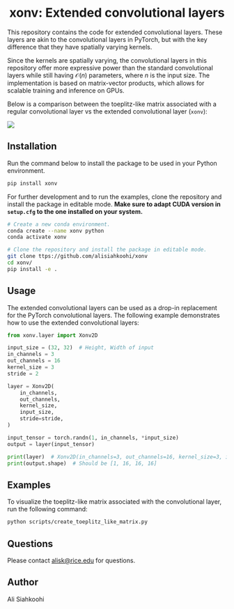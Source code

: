 <h1 align="center">xonv: Extended convolutional layers</h1>

This repository contains the code for extended convolutional layers.
These layers are akin to the convolutional layers in PyTorch, but with
the key difference that they have spatially varying kernels.

Since the kernels are spatially varying, the convolutional layers in
this repository offer more expressive power than the standard
convolutional layers while still having $\mathcal{O}(n)$ parameters,
where $n$ is the input size. The implementation is based on
matrix-vector products, which allows for scalable training and inference
on GPUs.

Below is a comparison between the toeplitz-like matrix associated with a
regular convolutional layer vs the extended convolutional layer
(`xonv`):

![](assets/toeplitz_like_matrix.png)

## Installation


Run the command below to install the package to be used in your Python environment.

```bash
pip install xonv
```

For further development and to run the examples, clone the repository
and install the package in editable mode. **Make sure to adapt CUDA
version in `setup.cfg` to the one installed on your system.**

```bash
# Create a new conda environment.
conda create --name xonv python
conda activate xonv

# Clone the repository and install the package in editable mode.
git clone ttps://github.com/alisiahkoohi/xonv
cd xonv/
pip install -e .
```



## Usage

The extended convolutional layers can be used as a drop-in replacement
for the PyTorch convolutional layers. The following example demonstrates
how to use the extended convolutional layers:

```python
from xonv.layer import Xonv2D

input_size = (32, 32)  # Height, Width of input
in_channels = 3
out_channels = 16
kernel_size = 3
stride = 2

layer = Xonv2D(
    in_channels,
    out_channels,
    kernel_size,
    input_size,
    stride=stride,
)

input_tensor = torch.randn(1, in_channels, *input_size)
output = layer(input_tensor)

print(layer)  # Xonv2D(in_channels=3, out_channels=16, kernel_size=3, input_size=(32, 32), stride=2)
print(output.shape)  # Should be [1, 16, 16, 16]
```

## Examples

To visualize the toeplitz-like matrix associated with the convolutional layer, run the following command:

```bash
python scripts/create_toeplitz_like_matrix.py
```


## Questions

Please contact alisk@rice.edu for questions.

## Author

Ali Siahkoohi




